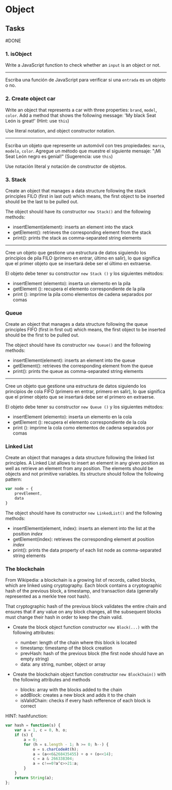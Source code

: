 


# Object

## Tasks


#DONE
### 1. isObject

Write a JavaScript function to check whether an `input` is an object or not.

----------------

Escriba una función de JavaScript para verificar si una `entrada` es un objeto o no.


### 2. Create object car

Write an object that represents a car with three properties: `brand`, `model`, `color`. Add a method that shows the following message: 'My black Seat León is great!' (Hint: use `this`)

Use literal notation, and object constructor notation.

----------------

Escriba un objeto que represente un automóvil con tres propiedades: `marca`,` modelo`, `color`. Agregue un método que muestre el siguiente mensaje: "¡Mi Seat León negro es genial!" (Sugerencia: use `this`)

Use notación literal y notación de constructor de objetos.

### 3. Stack

Create an object that manages a data structure following the stack principles FILO (first in last out) which means, the first object to be inserted should be the last to be pulled out.

The object should have its constructor `new Stack()` and the following methods:
* insertElement(element): inserts an element into the stack
* getElement(): retrieves the corresponding element from the stack
* print(): prints the stack as comma-separated string elements 


----------------

Cree un objeto que gestione una estructura de datos siguiendo los principios de pila FILO (primero en entrar, último en salir), lo que significa que el primer objeto que se insertará debe ser el último en extraerse.

El objeto debe tener su constructor `new Stack ()` y los siguientes métodos:
* insertElement (elemento): inserta un elemento en la pila
* getElement (): recupera el elemento correspondiente de la pila
* print (): imprime la pila como elementos de cadena separados por comas


### Queue

Create an object that manages a data structure following the queue principles FIFO (first in first out) which means, the first object to be inserted should be the first to be pulled out.

The object should have its constructor `new Queue()` and the following methods:
* insertElement(element): inserts an element into the queue
* getElement(): retrieves the corresponding element from the queue
* print(): prints the queue as comma-separated string elements 

--------------------

Cree un objeto que gestione una estructura de datos siguiendo los principios de cola FIFO (primero en entrar, primero en salir), lo que significa que el primer objeto que se insertará debe ser el primero en extraerse.

El objeto debe tener su constructor `new Queue ()` y los siguientes métodos:
* insertElement (elemento): inserta un elemento en la cola
* getElement (): recupera el elemento correspondiente de la cola
* print (): imprime la cola como elementos de cadena separados por comas


### Linked List

Create an object that manages a data structure following the linked list principles. A Linked List allows to insert an element in any given position as well as retrieve an element from any position.
The elements should be objects and not primitive variables. Its structure should follow the following pattern:
```js
var node = {
    prevElement,
    data
}
```

The object should have its constructor `new LinkedList()` and the following methods:
* insertElement(element, index): inserts an element into the list at the position *index*
* getElement(index): retrieves the corresponding element at position *index*
* print(): prints the data property of each list node as comma-separated string elements 


### The blockchain

From Wikipedia: a blockchain is a growing list of records, called blocks, which are linked using cryptography. Each block contains a cryptographic hash of the previous block, a timestamp, and transaction data (generally represented as a merkle tree root hash).

That cryptographic hash of the previous block validates the entire chain and ensures that if any value on any block changes, all the subsequent blocks must change their hash in order to keep the chain valid.

* Create the block object function constructor `new Block(...)` with the following attributes: 
    * number: length of the chain where this block is located
    * timestamp: timestamp of the block creation
    * prevHash: hash of the previous block (the first node should have an empty string)
    * data: any string, number, object or array

* Create the blockchain object function constructor `new BlockChain()` with the following attributes and methods
    * blocks: array with the blocks added to the chain
    * addBlock: creates a new block and adds it to the chain
    * isValidChain: checks if every hash refference of each block is correct

HINT: hashfunction: 
```js
var hash = function(s) {
    var a = 1, c = 0, h, o;
    if (s) {
        a = 0;
        for (h = s.length - 1; h >= 0; h--) {
            o = s.charCodeAt(h);
            a = (a<<6&268435455) + o + (o<<14);
            c = a & 266338304;
            a = c!==0?a^c>>21:a;
        }
    }
    return String(a);
};
```
